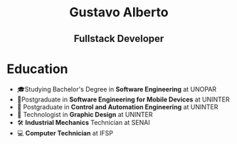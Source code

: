 <h1 align="center">Gustavo Alberto</h1>
<h2 align="center">Fullstack Developer</h2>

# Education
- 🎓Studying Bachelor's Degree in **Software Engineering** at UNOPAR
- 📱Postgraduate in **Software Engineering for Mobile Devices** at UNINTER
- 🤖 Postgraduate in **Control and Automation Engineering** at UNINTER
- 🎨 Technologist in **Graphic Design** at UNINTER
- 🛠️ **Industrial Mechanics** Technician at SENAI
- 💻 **Computer Technician** at IFSP
